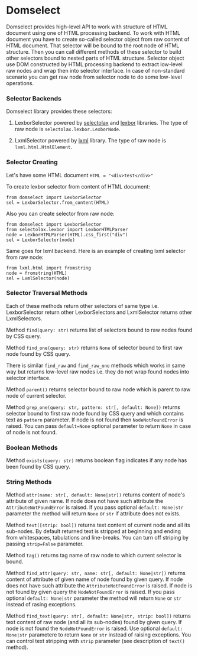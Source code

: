 # Domselect

Domselect provides high-level API to work with structure of HTML document using one of HTML processing backend.
To work with HTML document you have to create so-called selector object from raw content of HTML document.
That selector will be bound to the root node of HTML structure. Then you can call different methods of these selector
to build other selectors bound to nested parts of HTML structure. Selector object use DOM constructed by HTML processing
backend to extract low-level raw nodes and wrap then into selector interface. In case of non-standard scenario you can
get raw node from selector node to do some low-level operations.

### Selector Backends

Domselect library provides these selectors:

1. LexborSelector powered by [selectolax](https://github.com/rushter/selectolax)
    and [lexbor](https://github.com/lexbor/lexbor) libraries. The type of raw node is `selectolax.lexbor.LexborNode`.

2. LxmlSelector powered by [lxml](https://github.com/lxml/lxml) library. The type of raw node is `lxml.html.HtmlElement`.

### Selector Creating

Let's have some HTML document `HTML = "<div>test</div>"`

To create lexbor selector from content of HTML document:

```
from domselect import LexborSelector
sel = LexborSelector.from_content(HTML)
```

Also you can create selector from raw node:

```
from domselect import LexborSelector
from selectolax.lexbor import LexborHTMLParser
node = LexborHTMLParser(HTML).css_first("div")
sel = LexborSelector(node)
```

Same goes for lxml backend. Here is an example of creating lxml selector from raw node:

```
from lxml.html import fromstring
node = fromstring(HTML)
sel = LxmlSelector(node)
```

### Selector Traversal Methods

Each of these methods return other selectors of same type i.e. LexborSelector return
other LexborSelectors and LxmlSelector returns other LxmlSelectors.

Method `find(query: str)` returns list of selectors bound to raw nodes found by CSS query.

Method `find_one(query: str)` returns `None` of selector bound to first raw node found by CSS query.

There is similar `find_raw` and `find_raw_one` methods which works in same way but returns low-level raw nodes
i.e. they do not wrap found nodes into selector interface.

Method `parent()` returns selector bound to raw node which is parent to raw node of current selector.

Method `grep_one(query: str, pattern: str[, default: None])` returns selector bound to first raw node
found by CSS query and which contains text as `pattern` parameter. If node is not found then
`NodeNotFoundError` is raised. You can pass `default=None` optional parameter to return `None` in case
of node is not found.

### Boolean Methods

Method `exists(query: str)` returns boolean flag indicates if any node has been found by CSS query.

### String Methods

Method `attr(name: str[, default: None|str])` returns content of node's attribute of given name.
If node does not have such attribute the `AttributeNotFoundError` is raised. If you pass optional
`default: None|str` parameter the method will return `None` or `str` if attribute does not exists.

Method `text([strip: bool])` returns text content of current node and all its sub-nodes. By default
returned text is stripped at beginning and ending from whitespaces, tabulations and line-breaks. You
can turn off striping by passing `strip=False` parameter.

Method `tag()` returns tag name of raw node to which current selector is bound.

Method `find_attr(query: str, name: str[, default: None|str])` returns content of attribute of given name of node
found by given query.  If node does not have such attribute the `AttributeNotFoundError` is raised.
If node is not found by given query the `NodeNotFoundError` is raised. If you pass optional
`default: None|str` parameter the method will return `None` or `str` instead of rasing exceptions.

Method `find_text(query: str[, default: None|str, strip: bool])` returns text content of raw node (and all its
sub-nodes) found by given query. If node is not found the `NodeNotFoundError` is raised. Use optional `default: None|str`
parametere to return `None` or `str` instead of raising exceptions. You can control text stripping with `strip`
parameter (see description of `text()` method).
